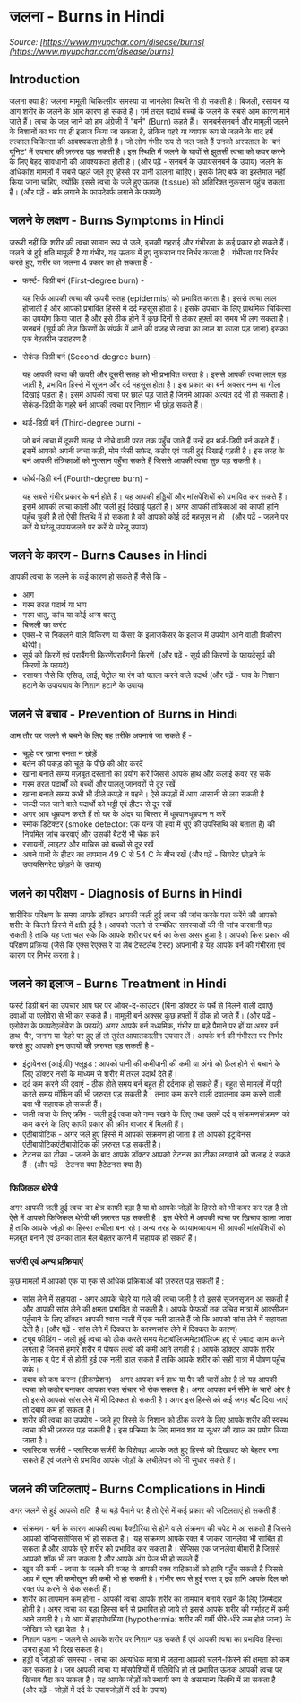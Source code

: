# जलना - Burns in Hindi
_Source: [https://www.myupchar.com/disease/burns](https://www.myupchar.com/disease/burns)_

## Introduction
जलना क्या है?
जलना मामूली चिकित्सीय समस्या या जानलेवा स्थिति भी हो सकती है। बिजली, रसायन या आग शरीर के जलने के आम कारण हो सकते हैं। गर्म तरल पदार्थ बच्चों के जलने के सबसे आम कारण माने जाते हैं। त्वचा के जल जाने को हम अंग्रेजी में "बर्न" (Burn) कहते हैं। 
सनबर्नसनबर्न और मामूली जलने के निशानों का घर पर ही इलाज किया जा सकता है, लेकिन गहरे या व्यापक रूप से जलने के बाद हमें तत्काल चिकित्सा की आवश्यकता होती है। जो लोग गंभीर रूप से जल जाते हैं उनको अस्पताल के 'बर्न यूनिट' में उपचार की ज़रुरत पड़ सकती है। इस स्थिति में जलने के घावों से झुलसी त्वचा को कवर करने के लिए बेहद सावधानी की आवश्यकता होती है।
(और पढ़ें - सनबर्न के उपायसनबर्न के उपाय)
जलने के अधिकांश मामलों में सबसे पहले जले हुए हिस्से पर पानी डालना चाहिए। इसके लिए बर्फ का इस्तेमाल नहीं किया जाना चाहिए, क्योंकि इससे त्वचा के जले हुए ऊतक (tissue) को अतिरिक्त नुकसान पहुंच सकता है।
(और पढ़ें - बर्फ लगाने के फायदेबर्फ लगाने के फायदे)

## जलने के लक्षण - Burns Symptoms in Hindi
ज़रूरी नहीं कि शरीर की त्वचा सामान रूप से जले, इसकी गहराई और गंभीरता के कई प्रकार हो सकते हैं। जलने से हुई क्षति मामूली है या गंभीर, यह ऊतक में हुए नुकसान पर निर्भर करता है। गंभीरता पर निर्भर करते हुए, शरीर का जलना 4 प्रकार का हो सकता है -
- फर्स्ट- डिग्री बर्न (First-degree burn) - 
	यह सिर्फ आपकी त्वचा की ऊपरी सतह (epidermis) को प्रभावित करता है। इससे त्वचा लाल होजाती है और आपको प्रभावित हिस्से में दर्द महसूस होता है। इसके उपचार के लिए प्राथमिक चिकित्सा का उपयोग किया जाता है और इसे ठीक होने में कुछ दिनों से लेकर हफ़्तों का समय भी लग सकता है। सनबर्न (सूर्य की तेज़ किरणों के संपर्क में आने की वजह से त्वचा का लाल या काला पड़ जाना) इसका एक बेहतरीन उदाहरण है।
- सेकंड-डिग्री बर्न (Second-degree burn) - 
	यह आपकी त्वचा की ऊपरी और दूसरी सतह को भी प्रभावित करता है। इससे आपकी त्वचा लाल पड़ जाती है, प्रभावित हिस्से में सूजन और दर्द महसूस होता है। इस प्रकार का बर्न अक्सर नम्म या गीला दिखाई पड़ता है। इसमें आपकी त्वचा पर छाले पड़ जाते हैं जिनमे आपको अत्यंत दर्द भी हो सकता है। सेकंड-डिग्री के गहरे बर्न आपकी त्वचा पर निशान भी छोड़ सकते हैं।
- थर्ड-डिग्री बर्न (Third-degree burn) -
	जो बर्न त्वचा में दूसरी सतह से नीचे वाली परत तक पहुँच जाते हैं उन्हें हम थर्ड-डिग्री बर्न कहते हैं। इसमें आपको अपनी त्वचा कड़ी, मोम जैसी सफ़ेद, कठोर एवं जली हुई दिखाई पड़ती है। इस तरह के बर्न आपकी तंत्रिकाओं को नुक्सान पहुँचा सकते हैं जिससे आपकी त्वचा सुन्न पड़ सकती है।
- फोर्थ-डिग्री बर्न (Fourth-degree burn) - 
	यह सबसे गंभीर प्रकार के बर्न होते हैं। यह आपकी हड्डियों और मांसपेशियों को प्रभावित कर सकते हैं। इसमें आपकी त्वचा काली और जली हुई दिखाई पड़ती है। अगर आपकी तंत्रिकाओं को काफी हानि पहुँच चुकी है तो ऐसी स्तिथि में हो सकता है की आपको कोई दर्द महसूस न हो।
(और पढ़ें - जलने पर करें ये घरेलू उपायजलने पर करें ये घरेलू उपाय)

## जलने के कारण - Burns Causes in Hindi
आपकी त्वचा के जलने के कई कारण हो सकते हैं जैसे कि -
- आग
- गरम तरल पदार्थ या भाप
- गरम धातु, कांच या कोई अन्य वस्तु
- बिजली का करंट
- एक्स-रे से निकलने वाले विकिरण या कैंसर के इलाजकैंसर के इलाज में उपयोग आने वाली विकीरण थेरेपी।
- सूर्य की किरणें एवं पराबैंगनी किरणेंपराबैंगनी किरणें  (और पढ़ें - सूर्य की किरणों के फायदेसूर्य की किरणों के फायदे)
- रसायन जैसे कि एसिड, लाई, पेट्रोल या रंग को पतला करने वाले पदार्थ
(और पढ़ें - घाव के निशान हटाने के उपायघाव के निशान हटाने के उपाय)

## जलने से बचाव - Prevention of Burns in Hindi
आम तौर पर जलने से बचने के लिए यह तरीके अपनाये जा सकते हैं -
- चूल्हे पर खाना बनता न छोड़ें
- बर्तन की पकड़ को चूले के पीछे की ओर करदें
- खाना बनाते समय मज़बूत दस्तानो का प्रयोग करें जिससे आपके हाथ और कलाई कवर रह सकें
- गरम तरल पदार्थों को बच्चों और पालतू जानवरों से दूर रखें
- खाना बनाते समय कभी भी ढीले कपड़े न पहने। ऐसे कपड़ों में आग आसानी से लग सकती है
- जल्दी जल जाने वाले पदार्थो को भट्टी एवं हीटर से दूर रखें
- अगर आप धूम्रपान करते हैं तो घर के अंदर या बिस्तर में धूम्रपानधूम्रपान न करें
- स्मोक डिटेक्टर (smoke detector: एक यन्त्र जो हवा में धुएं की उपस्तिथि को बताता है) की नियमित जांच करवाएं और उसकी बैटरी भी चेक करें
- रसायनों, लाइटर और माचिस को बच्चों से दूर रखें
- अपने पानी के हीटर का तापमान 49 C से 54 C के बीच रखें
(और पढ़ें - सिगरेट छोड़ने के उपायसिगरेट छोड़ने के उपाय)

## जलने का परीक्षण - Diagnosis of Burns in Hindi
शारीरिक परिक्षण के समय आपके डॉक्टर आपकी जली हुई त्वचा की जांच करके पता करेंगे की आपको शरीर के कितने हिस्से में क्षति हुई है।
आपको जलने से सम्बंधित समस्याओं की भी जांच करवानी पड़ सकती है ताकि यह पता चल सके कि आपके शरीर पर बर्न का केसा असर हुआ है। आपको किस प्रकार की परिक्षण प्रक्रिया (जैसे कि एक्स रेएक्स रे या लैब टेस्टलैब टेस्ट) अपनानी है यह आपके बर्न की गंभीरता एवं कारण पर निर्भर करता है।

## जलने का इलाज - Burns Treatment in Hindi
फर्स्ट डिग्री बर्न का उपचार आप घर पर ओवर-द-काउंटर (बिना डॉक्टर के पर्चे से मिलने वाली दवाएं) दवाओं या एलोवेरा से भी कर सकते हैं। मामूली बर्न अक्सर कुछ हफ़्तों में ठीक हो जाते हैं।
(और पढ़ें - एलोवेरा के फायदेएलोवेरा के फायदे)
अगर आपके बर्न मध्यमिक, गंभीर या बड़े पैमाने पर हों या अगर बर्न हाथ, पैर, जनांग या चेहरे पर हुए हों तो तुरंत आपातकालीन उपचार लें।
आपके बर्न की गंभीरता पर निर्भर करते हुए आपको इन उपायों की ज़रुरत पड़ सकती है -
- इंट्रावेनस (आई.वी) फ्लूइड : आपको पानी की कमीपानी की कमी या अंगो को फ़ैल होने से बचाने के लिए डॉक्टर नसों के माध्यम से शरीर में तरल पदार्थ देते हैं।
- दर्द कम करने की दवाएं - ठीक होते समय बर्न बहुत ही दर्दनाक हो सकते हैं। बहुत से मामलों में पट्टी करते समय मॉर्फिन की भी ज़रुरत पड़ सकती है। तनाव कम करने वाली दवातनाव कम करने वाली दवा भी सहायक हो सकती हैं।
- जली त्वचा के लिए क्रीम - जली हुई त्वचा को नम्म रखने के लिए तथा उसमें दर्द व् संक्रमणसंक्रमण को कम करने के लिए काफी प्रकार की क्रीम बाजार में मिलती हैं।
- एंटीबायोटिक - अगर जले हुए हिस्से में आपको संक्रमण हो जाता है तो आपको इंट्रावेनस एंटीबायोटिकएंटीबायोटिक की ज़रुरत पड़ सकती है।
- टेटनस का टीका - जलने के बाद आपके डॉक्टर आपको टेटनस का टीका लगवाने की सलाह दे सकते हैं। (और पढ़ें - टेटनस क्या हैटेटनस क्या है)
### फिजिकल थेरेपी
अगर आपकी जली हुई त्वचा का क्षेत्र काफी बड़ा है या वो आपके जोड़ों के हिस्से को भी कवर कर रहा है तो ऐसे में आपको फिजिकल थेरेपी की ज़रुरत पड़ सकती है। इस थेरेपी में आपकी त्वचा पर खिचाव डाला जाता है ताकि आपके जोड़ो का हिस्सा लचीला बना रहे। अन्य तरह के व्यायामव्यायाम भी आपकी मांसपेशियों को मज़बूत बनाने एवं उनका ताल मेल बेहतर करने में सहायक हो सकते हैं।
### सर्जरी एवं अन्य प्रक्रियाएं
कुछ मामलों में आपको एक या एक से अधिक प्रक्रियाओं की ज़रुरत पड़ सकती है :
- सांस लेने में सहायता - अगर आपके चेहरे या गले की त्वचा जली है तो इससे सूजनसूजन आ सकती है और आपकी सांस लेने की क्षमता प्रभावित हो सकती है। आपके फेफड़ों तक उचित मात्रा में आक्सीजन पहुँचाने के लिए डॉक्टर आपकी श्वास नाली में एक नली डालते हैं जो कि आपको सांस लेने में सहायता देती है। (और पढ़ें - सांस लेने में दिक्कत के कारणसांस लेने में दिक्कत के कारण)
- ट्यूब फीडिंग - जली हुई त्वचा को ठीक करते समय मेटाबॉलिज्ममेटाबॉलिज्म हद्द से ज़्यादा काम करने लगता है जिससे हमारे शरीर में पोषक तत्वों की कमी आने लगती है। आपके डॉक्टर आपके शरीर के नाक व् पेट में से होती हुई एक नली डाल सकते हैं ताकि आपके शरीर को सही मात्रा में पोषण पहुँच सके।
- दबाव को कम करना (डीकम्प्रेशन) - अगर आपका बर्न हाथ या पैर की चारों ओर है तो यह आपकी त्वचा को कठोर बनाकर आपका रक्त संचार भी रोक सकता है। अगर आपका बर्न सीने के चारों ओर है तो इससे आपको सांस लेने में भी दिक्कत हो सकती है। अगर इस हिस्से को कई जगह बाँट दिया जाएं तो दबाव कम हो सकता है।
- शरीर की त्वचा का उपयोग - जले हुए हिस्से के निशान को ठीक करने के लिए आपके शरीर की स्वस्थ त्वचा की भी ज़रुरत पड़ सकती है। इस प्रक्रिया के लिए मानव शव या सूअर की खाल का प्रयोग किया जाता है।
- प्लास्टिक सर्जरी - प्लास्टिक सर्जरी के विशेषज्ञ आपके जले हुए हिस्से की दिखावट को बेहतर बना सकते हैं एवं जलने से प्रभावित आपके जोड़ों के लचीलेपन को भी सुधार सकते हैं।

## जलने की जटिलताएं - Burns Complications in Hindi
अगर जलने से हुई आपको क्षति  है या बड़े पैमाने पर है तो ऐसे में कई प्रकार की जटिलताएं हो सकती हैं :
- संक्रमण - बर्न के कारण आपकी त्वचा बैक्टीरिया से होने वाले संक्रमण की चपेट में आ सकती है जिससे आपको सेप्सिससेप्सिस भी हो सकता है।  यह संक्रमण आपके रक्त में जाकर जानलेवा भी साबित हो सकता है और आपके पूरे शरीर को प्रभावित कर सकता है। सेप्सिस एक जानलेवा बीमारी है जिससे आपको शॉक भी लग सकता है और आपके अंग फेल भी हो सकते हैं।
- खून की कमी - त्वचा के जलने की वजह से आपकी रक्त वाहिकाओं को हानि पहुँच सकती है जिससे आप में खून की कमीखून की कमी भी हो सकती है। गंभीर रूप से हुई रक्त व् द्रव हानि आपके दिल को रक्त पंप करने से रोक सकती हैं।
- शरीर का तापमान कम होना - आपकी त्वचा आपके शरीर का तामपान बनाये रखने के लिए ज़िम्मेदार होती है। अगर त्वचा का बड़ा हिस्सा बर्न से प्रभावित हो जाये तो इससे आपके शरीर की गर्माहट में कमी आने लगती है। ये आप में हाइपोथर्मिया (hypothermia: शरीर की गर्मी धीरे-धीरे कम होते जाना) के जोखिम को बढ़ा देता  है।
- निशान पड़ना - जलने से आपके शरीर पर निशान पड़ सकते हैं एवं आपकी त्वचा का प्रभावित हिस्सा उभरा हुआ भी दिख सकता है।
- हड्डी व् जोड़ो की समस्या - त्वचा का अत्यधिक मात्रा में जलना आपकी चलने-फिरने की क्षमता को कम कर सकता है। जब आपकी त्वचा या मांसपेशियों में गतिविधि हो तो प्रभावित ऊतक आपकी त्वचा पर खिंचाव पैदा कर सकता है। यह आपके जोड़ों को स्थायी रूप से असामान्य स्तिथि में ला सकता है। (और पढ़ें - जोड़ों में दर्द के उपायजोड़ों में दर्द के उपाय)

